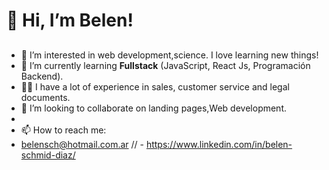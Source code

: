 # 👋 Hi, I’m Belen!
##
- 👀 I’m interested in web development,science. I love learning new things!
- 🌱 I’m currently learning **Fullstack** (JavaScript, React Js, Programación Backend).
- 👨‍💻 I have a lot of experience in sales, customer service and legal documents.
- 💞️ I’m looking to collaborate on landing pages,Web development.
- 
- 📫 How to reach me:
-  belensch@hotmail.com.ar   //  -  https://www.linkedin.com/in/belen-schmid-diaz/

<!---
Belensch/Belensch is a ✨ special ✨ repository because its `README.md` (this file) appears on your GitHub profile.
You can click the Preview link to take a look at your changes.
--->
